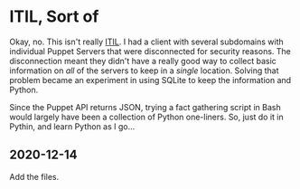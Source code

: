 # ITIL, Sort of

<!-- ----1----5----2----5----3----5----4----5----5----5----6----5----7----5- -->
Okay, no. This isn't really [ITIL][]. I had a client with several
subdomains with individual Puppet Servers that were disconnected for
security reasons. The disconnection meant they didn't have a really
good way to collect basic information on *all* of the servers to keep
in a *single* location. Solving that problem became an experiment in
using SQLite to keep the information and Python.

Since the Puppet API returns JSON, trying a fact gathering script in
Bash would largely have been a collection of Python one-liners. So,
just do it in Pythin, and learn Python as I go...

[ITIL]: https://en.wikipedia.org/wiki/ITIL

## 2020-12-14

Add the files.
